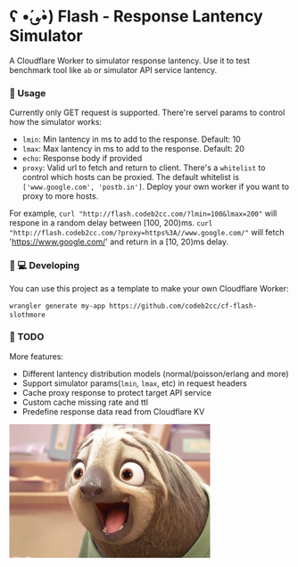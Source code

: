 # ʕ •́؈•̀) Flash - Response Lantency Simulator

A Cloudflare Worker to simulator response lantency. Use it to test benchmark tool like `ab` or simulator API service lantency.

### 🧪 Usage

Currently only GET request is supported. There're servel params to control how the simulator works:

* `lmin`: Min lantency in ms to add to the response. Default: 10
* `lmax`: Max lantency in ms to add to the response. Default: 20
* `echo`: Response body if provided
* `proxy`: Valid url to fetch and return to client. There's a `whitelist` to control which hosts can be proxied. The default whitelist is `['www.google.com', 'postb.in']`. Deploy your own worker if you want to proxy to more hosts.

For example, `curl "http://flash.codeb2cc.com/?lmin=100&lmax=200"` will respone in a random delay between [100, 200)ms. `curl "http://flash.codeb2cc.com/?proxy=https%3A//www.google.com/"` will fetch 'https://www.google.com/' and return in a [10, 20)ms delay.


### 👩 💻 Developing

You can use this project as a template to make your own Cloudflare Worker:
```
wrangler generate my-app https://github.com/codeb2cc/cf-flash-slothmore
```


### 👀 TODO

More features:

* Different lantency distribution models (normal/poisson/erlang and more)
* Support simulator params(`lmin`, `lmax`, etc) in request headers
* Cache proxy response to protect target API service
* Custom cache missing rate and ttl
* Predefine response data read from Cloudflare KV


![flash-slothmore](flash-slothmore.jpg)
